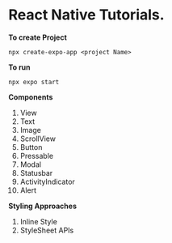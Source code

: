 # React Native Tutorials. 


**To create Project**

`npx create-expo-app <project Name>`

**To run** 

`npx expo start`

**Components**
1. View
2. Text
3. Image
4. ScrollView
5. Button
6. Pressable
7. Modal
8. Statusbar
9. ActivityIndicator
10. Alert


**Styling Approaches**

1. Inline Style
2. StyleSheet APIs
